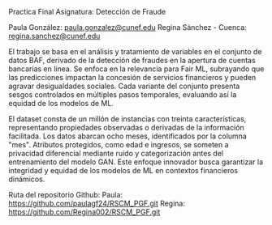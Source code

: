 Practica Final Asignatura: Detección de Fraude 

Paula González: paula.gonzalez@cunef.edu
Regina Sánchez - Cuenca: regina.sanchez@cunef.edu

El trabajo se basa en el análisis y tratamiento de variables en el conjunto de datos BAF, derivado de la detección de fraudes en la apertura de cuentas bancarias en línea. Se enfoca en la relevancia para Fair ML, subrayando que las predicciones impactan la concesión de servicios financieros y pueden agravar desigualdades sociales. Cada variante del conjunto presenta sesgos controlados en múltiples pasos temporales, evaluando así la equidad de los modelos de ML.

El dataset consta de un millón de instancias con treinta características, representando propiedades observadas o derivadas de la información facilitada. Los datos abarcan ocho meses, identificados por la columna "mes". Atributos protegidos, como edad e ingresos, se someten a privacidad diferencial mediante ruido y categorización antes del entrenamiento del modelo GAN. Este enfoque innovador busca garantizar la integridad y equidad de los modelos de ML en contextos financieros dinámicos.

Ruta del repositorio Github: 
Paula: https://github.com/paulagf24/RSCM_PGF.git
Regina: https://github.com/Regina002/RSCM_PGF.git